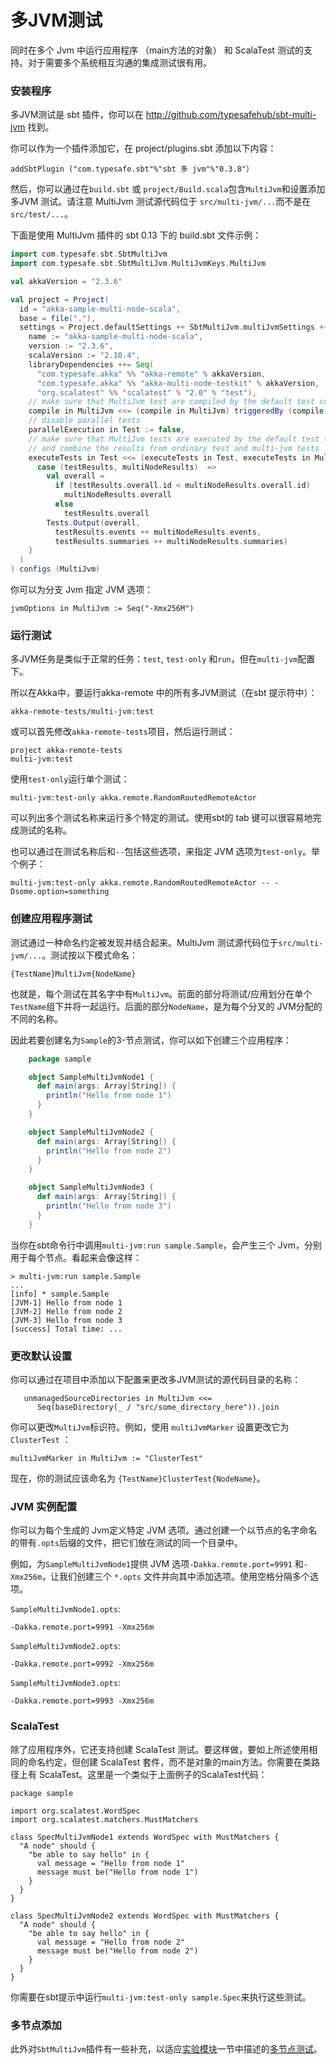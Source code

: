 # 多JVM测试

同时在多个 Jvm 中运行应用程序 （main方法的对象） 和 ScalaTest 测试的支持。对于需要多个系统相互沟通的集成测试很有用。

### 安装程序
多JVM测试是 sbt 插件，你可以在 http://github.com/typesafehub/sbt-multi-jvm 找到。

你可以作为一个插件添加它，在 project/plugins.sbt 添加以下内容：

    addSbtPlugin ("com.typesafe.sbt"%"sbt 多 jvm"%"0.3.8"）

然后，你可以通过在``build.sbt`` 或 ``project/Build.scala``包含``MultiJvm``和设置添加多JVM 测试。请注意 MultiJvm 测试源代码位于 ``src/multi-jvm/...``而不是在``src/test/...``。

下面是使用 MultiJvm 插件的 sbt 0.13 下的 build.sbt 文件示例：

```scala
import com.typesafe.sbt.SbtMultiJvm
import com.typesafe.sbt.SbtMultiJvm.MultiJvmKeys.MultiJvm

val akkaVersion = "2.3.6"

val project = Project(
  id = "akka-sample-multi-node-scala",
  base = file("."),
  settings = Project.defaultSettings ++ SbtMultiJvm.multiJvmSettings ++ Seq(
    name := "akka-sample-multi-node-scala",
    version := "2.3.6",
    scalaVersion := "2.10.4",
    libraryDependencies ++= Seq(
      "com.typesafe.akka" %% "akka-remote" % akkaVersion,
      "com.typesafe.akka" %% "akka-multi-node-testkit" % akkaVersion,
      "org.scalatest" %% "scalatest" % "2.0" % "test"),
    // make sure that MultiJvm test are compiled by the default test compilation
    compile in MultiJvm <<= (compile in MultiJvm) triggeredBy (compile in Test),
    // disable parallel tests
    parallelExecution in Test := false,
    // make sure that MultiJvm tests are executed by the default test target,
    // and combine the results from ordinary test and multi-jvm tests
    executeTests in Test <<= (executeTests in Test, executeTests in MultiJvm) map {
      case (testResults, multiNodeResults)  =>
        val overall =
          if (testResults.overall.id < multiNodeResults.overall.id)
            multiNodeResults.overall
          else
            testResults.overall
        Tests.Output(overall,
          testResults.events ++ multiNodeResults.events,
          testResults.summaries ++ multiNodeResults.summaries)
    }
  )
) configs (MultiJvm)
```

你可以为分支 Jvm 指定 JVM 选项：

    jvmOptions in MultiJvm := Seq("-Xmx256M")

### 运行测试
多JVM任务是类似于正常的任务：``test``, ``test-only`` 和``run``，但在``multi-jvm``配置下。

所以在Akka中，要运行akka-remote 中的所有多JVM测试（在sbt 提示符中）：

    akka-remote-tests/multi-jvm:test

或可以首先修改``akka-remote-tests``项目，然后运行测试：

    project akka-remote-tests
    multi-jvm:test

使用``test-only``运行单个测试：

    multi-jvm:test-only akka.remote.RandomRoutedRemoteActor

可以列出多个测试名称来运行多个特定的测试。使用sbt的 tab 键可以很容易地完成测试的名称。

也可以通过在测试名称后和``--``包括这些选项，来指定 JVM 选项为``test-only``。举个例子：

    multi-jvm:test-only akka.remote.RandomRoutedRemoteActor -- -Dsome.option=something

### 创建应用程序测试

测试通过一种命名约定被发现并结合起来。MultiJvm 测试源代码位于``src/multi-jvm/...``。测试按以下模式命名：

    {TestName}MultiJvm{NodeName}

也就是，每个测试在其名字中有``MultiJvm``。前面的部分将测试/应用划分在单个``TestName``组下并将一起运行。后面的部分``NodeName``，是为每个分叉的 JVM分配的不同的名称。

因此若要创建名为``Sample``的3-节点测试，你可以如下创建三个应用程序：

```scala
    package sample

    object SampleMultiJvmNode1 {
      def main(args: Array[String]) {
        println("Hello from node 1")
      }
    }

    object SampleMultiJvmNode2 {
      def main(args: Array[String]) {
        println("Hello from node 2")
      }
    }

    object SampleMultiJvmNode3 {
      def main(args: Array[String]) {
        println("Hello from node 3")
      }
    }
```

当你在sbt命令行中调用``multi-jvm:run sample.Sample``，会产生三个 Jvm，分别用于每个节点。看起来会像这样：

    > multi-jvm:run sample.Sample
    ...
    [info] * sample.Sample
    [JVM-1] Hello from node 1
    [JVM-2] Hello from node 2
    [JVM-3] Hello from node 3
    [success] Total time: ...

### 更改默认设置
你可以通过在项目中添加以下配置来更改多JVM测试的源代码目录的名称：

       unmanagedSourceDirectories in MultiJvm <<=
          Seq(baseDirectory(_ / "src/some_directory_here")).join

你可以更改``MultiJvm``标识符。例如，使用 ``multiJvmMarker`` 设置更改它为``ClusterTest`` ：

    multiJvmMarker in MultiJvm := "ClusterTest"

现在，你的测试应该命名为 ``{TestName}ClusterTest{NodeName}``。

### JVM 实例配置
你可以为每个生成的 Jvm定义特定 JVM 选项。通过创建一个以节点的名字命名的带有``.opts``后缀的文件，把它们放在测试的同一个目录中。

例如，为``SampleMultiJvmNode1``提供 JVM 选项``-Dakka.remote.port=9991`` 和``-Xmx256m``，让我们创建三个 ``*.opts`` 文件并向其中添加选项。使用空格分隔多个选项。


``SampleMultiJvmNode1.opts``:

    -Dakka.remote.port=9991 -Xmx256m

``SampleMultiJvmNode2.opts``:

    -Dakka.remote.port=9992 -Xmx256m

``SampleMultiJvmNode3.opts``:

    -Dakka.remote.port=9993 -Xmx256m

### ScalaTest
除了应用程序外，它还支持创建 ScalaTest 测试。要这样做，要如上所述使用相同的命名约定，但创建 ScalaTest 套件，而不是对象的main方法。你需要在类路径上有 ScalaTest。这里是一个类似于上面例子的ScalaTest代码：

    package sample

    import org.scalatest.WordSpec
    import org.scalatest.matchers.MustMatchers

    class SpecMultiJvmNode1 extends WordSpec with MustMatchers {
      "A node" should {
        "be able to say hello" in {
          val message = "Hello from node 1"
          message must be("Hello from node 1")
        }
      }
    }

    class SpecMultiJvmNode2 extends WordSpec with MustMatchers {
      "A node" should {
        "be able to say hello" in {
          val message = "Hello from node 2"
          message must be("Hello from node 2")
        }
      }
    }

你需要在sbt提示中运行``multi-jvm:test-only sample.Spec``来执行这些测试。

### 多节点添加
此外对``SbtMultiJvm``插件有一些补充，以适应[实验模块](../chapter8/experimental_modules.md)一节中描述的[多节点测试](../chapter8/02_multi_node_testing.md)。


